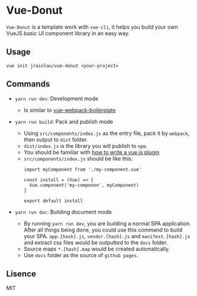 # Vue-Donut
`Vue-Donut` is a template work with `vue-cli`, it helps you build your own VueJS basic UI component library in an easy way.

## Usage
```
vue init jrainlau/vue-donut <your-project>
```

## Commands
- `yarn run dev`: Development mode
  - Is similar to [vue-webpack-boilerplate](https://github.com/vuejs-templates/webpack#whats-included) 

- `yarn run build`: Pack and publish mode
  - Using `src/components/index.js` as the entry file, pack it by `webpack`, then output to `dist` folder.
  - `dist/index.js` is the library you will publish to `npm`.
  -   You should be familiar with [how to write a vue.js plugin](https://vuejs.org/v2/guide/plugins.html#Writing-a-Plugin)
  - `src/components/index.js` should be like this: 
    ```
    import myComponent from './my-component.vue'

    const install = (Vue) => {
      Vue.component('my-componen', myComponent)
    }

    export default install

    ```
- `yarn run doc`: Building document mode
  - By running `yarn run dev`, you are building a normal SPA application. After all things being done, you could use this command to build your SPA. `app.[hash].js`, `vendor.[hash].js` and `manifest.[hash].js` and extract css files would be outputted to the `docs` folder.
  - Source maps `*.[hash].map` would be created automatically.
  - Use `docs` folder as the source of `github pages`.

## Lisence
MIT
